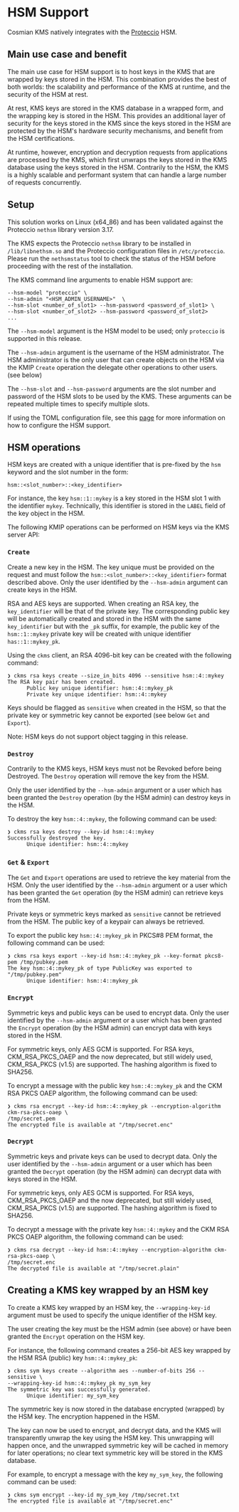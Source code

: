 # HSM Support

Cosmian KMS natively integrates with
the [Proteccio](https://eviden.com/solutions/digital-security/data-encryption/trustway-proteccio-nethsm/) HSM.

## Main use case and benefit

The main use case for HSM support is to host keys in the KMS that are wrapped by keys stored in the HSM. This
combination provides the best of both worlds: the scalability and performance of the KMS at runtime, and the security of
the HSM at rest.

At rest, KMS keys are stored in the KMS database in a wrapped form, and the wrapping key is stored in the HSM. This
provides an additional layer of security for the keys stored in the KMS since the keys stored in the HSM are protected
by the HSM's hardware security mechanisms, and benefit from the HSM certifications.

At runtime, however, encryption and decryption requests from applications are processed by the KMS, which first unwraps
the keys stored in the KMS database using the keys stored in the HSM. Contrarily to the HSM, the KMS is a highly
scalable and performant system that can handle a large number of requests concurrently.

## Setup

This solution works on Linux (x64_86) and has been validated against the Proteccio `nethsm` library version 3.17.

The KMS expects the Proteccio `nethsm` library to be installed in `/lib/libnethsm.so` and the Proteccio configuration
files in `/etc/proteccio`. Please run the `nethsmstatus` tool to check the status of the HSM before proceeding with the
rest of the installation.

The KMS command line arguments to enable HSM support are:

```shell
--hsm-model "proteccio" \
--hsm-admin "<HSM_ADMIN_USERNAME>"  \
--hsm-slot <number_of_slot1> --hsm-password <password_of_slot1> \
--hsm-slot <number_of_slot2> --hsm-password <password_of_slot2>
...
```

The `--hsm-model` argument is the HSM model to be used; only `proteccio` is supported in this release.

The `--hsm-admin` argument is the username of the HSM administrator. The HSM administrator is the only user that can
create objects on the HSM via the KMIP `Create` operation the delegate other operations to other users. (see below)

The `--hsm-slot` and `--hsm-password` arguments are the slot number and password of the HSM slots to be used by the KMS.
These arguments can be repeated multiple times to specify multiple slots.

If using the TOML configuration file, see this [page](./index.md#toml-configuration-file) for more information on how to
configure the HSM support.

## HSM operations

HSM keys are created with a unique identifier that is pre-fixed by the `hsm` keyword and the slot number in the form:

```shell
hsm::<slot_number>::<key_identifier>
```

For instance, the key `hsm::1::mykey` is a key stored in the HSM slot 1 with the identifier `mykey`. Technically, this
identifier is stored in the `LABEL` field of the key object in the HSM.

The following KMIP operations can be performed on HSM keys via the KMS server API:

### `Create`

Create a new key in the HSM. The key unique must be provided on the request and must follow the
`hsm::<slot_number>::<key_identifier>` format described above.
Only the user identified by the `--hsm-admin` argument can create keys in the HSM.

RSA and AES keys are supported.
When creating an RSA key, the `key_identifier` will be that of the private key. The corresponding public key will be
automatically created and stored in the HSM with the same `key_identifier` but with the `_pk` suffix, for example, the
public key of the `hsm::1::mykey` private key will be created with unique identifier `has::1::mykey_pk`.

Using the `ckms` client, an RSA 4096-bit key can be created with the following command:

```shell
❯ ckms rsa keys create --size_in_bits 4096 --sensitive hsm::4::mykey
The RSA key pair has been created.
      Public key unique identifier: hsm::4::mykey_pk
      Private key unique identifier: hsm::4::mykey
```

Keys should be flagged as `sensitive` when created in the HSM, so that the private key or symmetric key cannot be
exported (see below `Get` and `Export`).

Note: HSM keys do not support object tagging in this release.

### `Destroy`

Contrarily to the KMS keys, HSM keys must not be Revoked before being Destroyed. The `Destroy` operation will remove the
key from the HSM.

Only the user identified by the `--hsm-admin` argument or a user which has been granted the `Destroy` operation (by the
HSM admin) can destroy keys in the HSM.

To destroy the key `hsm::4::mykey`, the following command can be used:

```shell
❯ ckms rsa keys destroy --key-id hsm::4::mykey
Successfully destroyed the key.
      Unique identifier: hsm::4::mykey
```

### `Get` & `Export`

The `Get` and `Export` operations are used to retrieve the key material from the HSM.
Only the user identified by the `--hsm-admin` argument or a user which has been granted the `Get` operation (by the HSM
admin) can retrieve keys from the HSM.

Private keys or symmetric keys marked as `sensitive` cannot be retrieved from the HSM. The public key of a keypair can
always be retrieved.

To export the public key `hsm::4::mykey_pk` in PKCS#8 PEM format, the following command can be used:

```shell
❯ ckms rsa keys export --key-id hsm::4::mykey_pk --key-format pkcs8-pem /tmp/pubkey.pem
The key hsm::4::mykey_pk of type PublicKey was exported to "/tmp/pubkey.pem"
      Unique identifier: hsm::4::mykey_pk
```

### `Encrypt`

Symmetric keys and public keys can be used to encrypt data. Only the user identified by the `--hsm-admin` argument or a
user which has been granted the `Encrypt` operation (by the HSM admin) can encrypt data with keys stored in the HSM.

For symmetric keys, only AES GCM is supported. For RSA keys, CKM_RSA_PKCS_OAEP and the now deprecated, but still widely
used, CKM_RSA_PKCS (v1.5) are supported. The hashing algorithm is fixed to SHA256.

To encrypt a message with the public key `hsm::4::mykey_pk` and the CKM RSA PKCS OAEP algorithm, the following command
can be used:

```shell
❯ ckms rsa encrypt --key-id hsm::4::mykey_pk --encryption-algorithm ckm-rsa-pkcs-oaep \
/tmp/secret.pem
The encrypted file is available at "/tmp/secret.enc"
```

### `Decrypt`

Symmetric keys and private keys can be used to decrypt data. Only the user identified by the `--hsm-admin` argument or a
user which has been granted the `Decrypt` operation (by the HSM admin) can decrypt data with keys stored in the HSM.

For symmetric keys, only AES GCM is supported. For RSA keys, CKM_RSA_PKCS_OAEP and the now deprecated, but still widely
used, CKM_RSA_PKCS (v1.5) are supported. The hashing algorithm is fixed to SHA256.

To decrypt a message with the private
key `hsm::4::mykey` and the CKM RSA PKCS OAEP algorithm, the following command can be used:

```shell
❯ ckms rsa decrypt --key-id hsm::4::mykey --encryption-algorithm ckm-rsa-pkcs-oaep \
/tmp/secret.enc
The decrypted file is available at "/tmp/secret.plain"
```

## Creating a KMS key wrapped by an HSM key

To create a KMS key wrapped by an HSM key, the `--wrapping-key-id` argument must be used to specify the unique
identifier of the HSM key.

The user creating the key must be the HSM admin (see above) or have been granted the `Encrypt` operation on the HSM key.

For instance, the following command creates a 256-bit AES key wrapped by the HSM RSA (public) key `hsm::4::mykey_pk`:

```shell
❯ ckms sym keys create --algorithm aes --number-of-bits 256 --sensitive \
--wrapping-key-id hsm::4::mykey_pk my_sym_key
The symmetric key was successfully generated.
      Unique identifier: my_sym_key
```

The symmetric key is now stored in the database encrypted (wrapped) by the HSM key. The encryption happened in the HSM.

The key can now be used to encrypt, and decrypt data, and the KMS will transparently unwrap the key using the HSM key.
This unwrapping will happen once, and the unwrapped symmetric key will be cached in memory for later operations; no
clear text symmetric key will be stored in the KMS database.

For example, to encrypt a message with the key `my_sym_key`, the following command can be used:

```shell
❯ ckms sym encrypt --key-id my_sym_key /tmp/secret.txt
The encrypted file is available at "/tmp/secret.enc"
```
